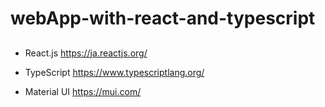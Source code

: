 # webApp-with-react-and-typescript

##
- React.js
https://ja.reactjs.org/

- TypeScript
https://www.typescriptlang.org/

- Material UI
https://mui.com/
